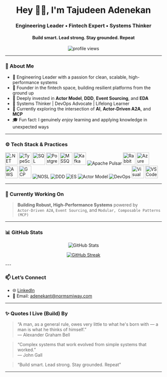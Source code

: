 <h1 align="center">Hey 👋🏾, I'm Tajudeen Adenekan</h1>
<h3 align="center">Engineering Leader • Fintech Expert • Systems Thinker</h3>
<h4 align="center">Build smart. Lead strong. Stay grounded. Repeat</h4>

<p align="center">
  <img src="https://komarev.com/ghpvc/?username=TajudeenAdenekan&label=Profile%20views&color=0e75b6&style=flat" alt="profile views" />
</p>

---

### 🧠 About Me

- 🧭 Engineering Leader with a passion for clean, scalable, high-performance systems  
- 🏦 Founder in the fintech space, building resilient platforms from the ground up  
- 🔄 Deeply invested in **Actor Model**, **DDD**, **Event Sourcing**, and **EDA**  
- 🧱 Systems Thinker | DevOps Advocate | Lifelong Learner  
- 🤖 Currently exploring the intersection of **AI**, **Actor-Driven A2A**, and **MCP**  
- 🎓 Fun fact: I genuinely *enjoy* learning and applying knowledge in unexpected ways  

---

### ⚙️ Tech Stack & Practices

<p align="left">
  <!-- Languages / Core Stack -->
  <img src="https://cdn.jsdelivr.net/gh/devicons/devicon/icons/dotnetcore/dotnetcore-original.svg" width="40" height="40" alt=".NET Core"/>
  <img src="https://cdn.jsdelivr.net/gh/devicons/devicon/icons/typescript/typescript-original.svg" width="40" height="40" alt="TypeScript"/>
  <img src="https://cdn.jsdelivr.net/gh/devicons/devicon/icons/sqlite/sqlite-original.svg" width="40" height="40" alt="SQL"/>
  <img src="https://cdn.jsdelivr.net/gh/devicons/devicon/icons/postgresql/postgresql-original.svg" width="40" height="40" alt="PostgreSQL"/>
  <img src="https://cdn.jsdelivr.net/gh/devicons/devicon/icons/microsoftsqlserver/microsoftsqlserver-plain.svg" width="40" height="40" alt="MSSQL"/>
  
  <!-- Messaging / Streaming -->
  <img src="https://cdn.jsdelivr.net/gh/devicons/devicon/icons/apachekafka/apachekafka-original.svg" width="40" height="40" alt="Kafka"/>
  <img src="https://img.shields.io/badge/Pulsar-%232C9DD1.svg?style=flat&logo=apachepulsar&logoColor=white" alt="Apache Pulsar"/>
  <img src="https://cdn.jsdelivr.net/gh/devicons/devicon/icons/rabbitmq/rabbitmq-original.svg" width="40" height="40" alt="RabbitMQ"/>
  
  <!-- Cloud Providers -->
  <img src="https://cdn.jsdelivr.net/gh/devicons/devicon/icons/azure/azure-original.svg" width="40" height="40" alt="Azure"/>
  <img src="https://cdn.jsdelivr.net/gh/devicons/devicon/icons/amazonwebservices/amazonwebservices-original.svg" width="40" height="40" alt="AWS"/>
  <img src="https://cdn.jsdelivr.net/gh/devicons/devicon/icons/googlecloud/googlecloud-original.svg" width="40" height="40" alt="GCP"/>

  <!-- Practices & Patterns -->
  <img src="https://img.shields.io/badge/NOSL-informational?style=flat&logo=data&logoColor=white&color=blue" alt="NOSL"/>
  <img src="https://img.shields.io/badge/DDD-%23007ACC.svg?style=flat&logoColor=white" alt="DDD"/>
  <img src="https://img.shields.io/badge/Event--Sourcing-%23f7931e.svg?style=flat&logoColor=white" alt="ES"/>
  <img src="https://img.shields.io/badge/Actor--Model-%236E4EAA.svg?style=flat&logoColor=white" alt="Actor Model"/>
  <img src="https://img.shields.io/badge/DevOps-%2300ADD8.svg?style=flat&logo=azuredevops&logoColor=white" alt="DevOps"/>
  
  <!-- Tooling -->
  <img src="https://cdn.jsdelivr.net/gh/devicons/devicon/icons/visualstudio/visualstudio-plain.svg" width="40" height="40" alt="Visual Studio"/>
  <img src="https://cdn.jsdelivr.net/gh/devicons/devicon/icons/vscode/vscode-original.svg" width="40" height="40" alt="VS Code"/>
</p>

---

### 🚀 Currently Working On

> **Building Robust, High-Performance Systems** powered by  
> `Actor-Driven A2A`, `Event Sourcing`, and `Modular, Composable Patterns (MCP)`

---

### 📊 GitHub Stats

<p align="center">
  <img src="https://github-readme-stats.vercel.app/api?username=normsmiway&show_icons=true&theme=react" alt="GitHub Stats" />
  <br />
</p>
<p align="center">
 <a href="https://git.io/streak-stats"><img src="https://github-readme-streak-stats.herokuapp.com?user=Normsmiway&theme=dark&hide_border=true&border_radius=6.0&mode=weekly&exclude_days=Mon%2CTue" alt="GitHub Streak" /></a>
</p>
---

### 📫 Let’s Connect

- 🌐 [LinkedIn](https://www.linkedin.com/in/tajudeen-adenekan-762ba665/)
- 📧 Email: [adenekant@normsmiway.com](mailto:adenekant@normsmiway.com)

---

### ✨ Quotes I Live (Build) By

> “A man, as a general rule, owes very little to what he's born with — a man is what he thinks of himself.”  
> — Alexander Graham Bell

> “Complex systems that work evolved from simple systems that worked.”  
> — John Gall

> “Build smart. Lead strong. Stay grounded. Repeat”  

---
